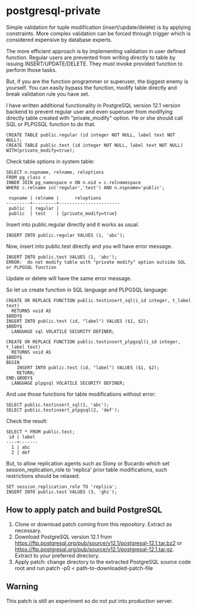 # postgresql-private
Simple validation for tuple modification (insert/update/delete) is by applying constraints. More complex validation can be forced through trigger which is considered expensive by database experts.

The more efficient approach is by implementing validation in user defined function. Regular users are prevented from writing directly to table by issuing INSERT/UPDATE/DELETE. They must invoke provided function to perform those tasks.

But, if you are the function programmer or superuser, the biggest enemy is yourself. You can easily bypass the function, modify table directly and break validation rule you have set.

I have written additional functionality in PostgreSQL version 12.1 version backend to prevent regular user and even superuser from modifying directly table created with "private_modify" option. He or she should call SQL or PLPGSQL function to do that.
~~~
CREATE TABLE public.regular (id integer NOT NULL, label text NOT NULL);
CREATE TABLE public.test (id integer NOT NULL, label text NOT NULL) WITH(private_modify=true);
~~~
Check table options in system table:
~~~
SELECT n.nspname, relname, reloptions
FROM pg_class c 
INNER JOIN pg_namespace n ON n.oid = c.relnamespace
WHERE c.relname in('regular','test') AND n.nspname='public';

 nspname | relname |      reloptions
---------+---------+-----------------------
 public  | regular | 
 public  | test    | {private_modify=true}
~~~
Insert into public.regular directly and it works as usual.
~~~
INSERT INTO public.regular VALUES (1, 'abc');
~~~
Now, insert into public.test directly and you will have error message.
~~~
INSERT INTO public.test VALUES (1, 'abc');
ERROR:  do not modify table with "private modify" option outside SQL or PLPGSQL function
~~~
Update or delete will have the same error message.

So let us create function in SQL language and PLPGSQL language:
~~~
CREATE OR REPLACE FUNCTION public.testinsert_sql(i_id integer, t_label text)
  RETURNS void AS
$BODY$
INSERT INTO public.test (id, "label") VALUES ($1, $2);
$BODY$
  LANGUAGE sql VOLATILE SECURITY DEFINER;

CREATE OR REPLACE FUNCTION public.testinsert_plpgsql(i_id integer, t_label text)
  RETURNS void AS
$BODY$
BEGIN
	INSERT INTO public.test (id, "label") VALUES ($1, $2);
	RETURN;
END;$BODY$
  LANGUAGE plpgsql VOLATILE SECURITY DEFINER;
~~~
And use those functions for table modifications without error:
~~~
SELECT public.testinsert_sql(1, 'abc');
SELECT public.testinsert_plpgsql(2, 'def');
~~~
Check the result:
~~~
SELECT * FROM public.test;
 id | label 
----+-------
  1 | abc
  2 | def
~~~
But, to allow replication agents such as Slony or Bucardo which set session_replication_role to 'replica' prior table modifications, such restrictions should be relaxed:
~~~
SET session_replication_role TO 'replica';
INSERT INTO public.test VALUES (3, 'ghi');
~~~
## How to apply patch and build PostgreSQL
1. Clone or download patch coming from this repository. Extract as necessary.
2. Download PostgreSQL version 12.1 from https://ftp.postgresql.org/pub/source/v12.1/postgresql-12.1.tar.bz2 or https://ftp.postgresql.org/pub/source/v12.1/postgresql-12.1.tar.gz. Extract to your preferred directory.
3. Apply patch: change directory to the extracted PostgreSQL source code root and run patch -p0 < path-to-downloaded-patch-file
## Warning
This patch is still an experiment so do not put into production server.



